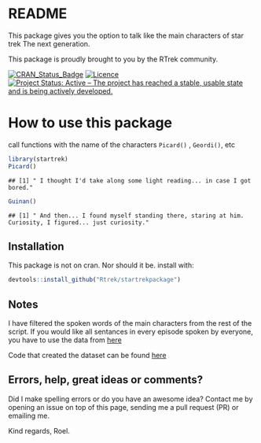 README
================

This package gives you the option to talk like the main characters of star trek The next generation.

This package is proudly brought to you by the RTrek community.

[![CRAN\_Status\_Badge](http://www.r-pkg.org/badges/version/startrek)](https://cran.r-project.org/package=startrek) [![Licence](https://img.shields.io/badge/licence-GPL--3-blue.svg)](https://www.gnu.org/licenses/gpl-3.0.en.html)[![Project Status: Active – The project has reached a stable, usable state and is being actively developed.](http://www.repostatus.org/badges/latest/active.svg)](http://www.repostatus.org/#active)

How to use this package
=======================

call functions with the name of the characters `Picard()` , `Geordi()`, etc

``` r
library(startrek)
Picard()
```

    ## [1] " I thought I'd take along some light reading... in case I got bored."

``` r
Guinan()
```

    ## [1] " And then... I found myself standing there, staring at him. Curiosity, I figured... just curiosity."

Installation
------------

This package is not on cran. Nor should it be. install with:

``` r
devtools::install_github("Rtrek/startrekpackage")
```

Notes
-----

I have filtered the spoken words of the main characters from the rest of the script. If you would like all sentances in every episode spoken by everyone, you have to use the data from [here](https://github.com/RTrek/TNG "data only")

Code that created the dataset can be found [here](https://github.com/RTrek/startrekTNGdataset "contains code")

Errors, help, great ideas or comments?
--------------------------------------

Did I make spelling errors or do you have an awesome idea? Contact me by opening an issue on top of this page, sending me a pull request (PR) or emailing me.

Kind regards, Roel.
